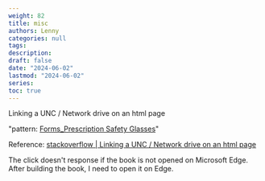```yaml
---
weight: 82
title: misc
authors: Lenny
categories: null
tags: 
description: 
draft: false
date: "2024-06-02"
lastmod: "2024-06-02"
series:
toc: true
---
```



<!--more-->

Linking a UNC / Network drive on an html page
 
"pattern: <a href = "file://CRS46/CR_SHR6/EMB_Overhead/Forms_Prescription%20Safety%20Glasses">Forms_Prescription Safety Glasses</a>"
 
Reference: <a href = "https://stackoverflow.com/questions/1369147/linking-a-unc-network-drive-on-an-html-page">stackoverflow | Linking a UNC / Network drive on an html page</a>
 
The click doesn't response if the book is not opened on Microsoft Edge.  After building the book, I need to open it on Edge.

